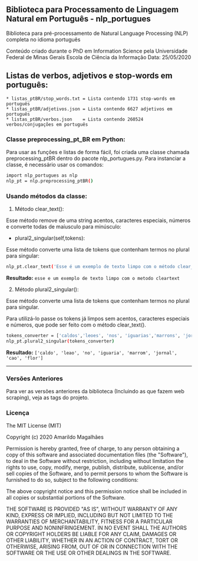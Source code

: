 <div id="top"></div>
<!--
*** Thanks for checking out the Best-README-Template. If you have a suggestion
*** that would make this better, please fork the repo and create a pull request
*** or simply open an issue with the tag "enhancement".
*** Don't forget to give the project a star!
*** Thanks again! Now go create something AMAZING! :D
-->

## Biblioteca para Processamento de Linguagem Natural em Português - nlp_portugues

Biblioteca para pré-processamento de Natural Language Processing (NLP) completa no idioma português

Conteúdo criado durante o PhD em Information Science pela Universidade Federal de Minas Gerais
Escola de Ciência da Informação Data: 25/05/2020

## Listas de verbos, adjetivos e stop-words em português:

	* listas_ptBR/stop_words.txt = Lista contendo 1731 stop-words em português
	* listas_ptBR/adjetivos.json = Lista contendo 6627 adjetivos em português
	* listas_ptBR/verbos.json    = Lista contendo 260524 verbos/conjugações em português

### Classe preprocessing_pt_BR em Python:

Para usar as funções e listas de forma fácil, foi criada uma classe chamada preprocessing_ptBR dentro do pacote nlp_portugues.py. Para instanciar a classe, é necessário usar os comandos:

```sh
import nlp_portugues as nlp
nlp_pt = nlp.preprocessing_ptBR() 
```
### Usando métodos da classe:

1. Método clear_text():

Esse método remove de uma string acentos, caracteres especiais, números e converte todas de maíusculo para minúsculo:

* plural2_singular(self,tokens):

Esse método converte uma lista de tokens que contenham termos no plural para singular:

```sh
nlp_pt.clear_text('Esse é um exemplo de texto limpo com o método clear_text() 999 !!!')
```
**Resultado:** `esse e um exemplo de texto limpo com o metodo cleartext`

2. Método plural2_singular():

Esse método converte uma lista de tokens que contenham termos no plural para singular.

Para utilizá-lo passe os tokens já limpos sem acentos, caracteres especiais e números, que pode ser feito com o método clear_text().

```sh
tokens_converter = ['caldos','leoes', 'nos', 'iguarias','marrons', 'jornais','caes', 'flores']
nlp_pt.plural2_singular(tokens_converter)
```
**Resultado:** `['caldo', 'leao', 'no', 'iguaria', 'marrom', 'jornal', 'cao', 'flor']`

---



### Versões Anteriores
Para ver as versões anteriores da biblioteca (Incluindo as que fazem web scraping), veja as tags do projeto.

### Licença
The MIT License (MIT)

Copyright (c) 2020 Amarildo Magalhães 

Permission is hereby granted, free of charge, to any person obtaining a copy of this software and associated documentation files (the "Software"), to deal in the Software without restriction, including without limitation the rights to use, copy, modify, merge, publish, distribute, sublicense, and/or sell copies of the Software, and to permit persons to whom the Software is furnished to do so, subject to the following conditions:

The above copyright notice and this permission notice shall be included in all copies or substantial portions of the Software.

THE SOFTWARE IS PROVIDED "AS IS", WITHOUT WARRANTY OF ANY KIND, EXPRESS OR IMPLIED, INCLUDING BUT NOT LIMITED TO THE WARRANTIES OF MERCHANTABILITY, FITNESS FOR A PARTICULAR PURPOSE AND NONINFRINGEMENT. IN NO EVENT SHALL THE AUTHORS OR COPYRIGHT HOLDERS BE LIABLE FOR ANY CLAIM, DAMAGES OR OTHER LIABILITY, WHETHER IN AN ACTION OF CONTRACT, TORT OR OTHERWISE, ARISING FROM, OUT OF OR IN CONNECTION WITH THE SOFTWARE OR THE USE OR OTHER DEALINGS IN THE SOFTWARE.
